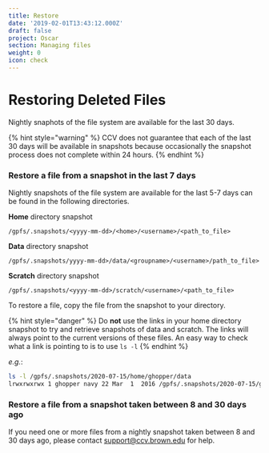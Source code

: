 ```yaml
---
title: Restore
date: '2019-02-01T13:43:12.000Z'
draft: false
project: Oscar
section: Managing files
weight: 0
icon: check
---
```


# Restoring Deleted Files

Nightly snaphots of the file system are available for the last 30 days.

{% hint style="warning" %}
CCV does not guarantee that each of the last 30 days will be available in snapshots because occasionally the snapshot process does not complete within 24 hours.
{% endhint %}

### Restore a file from a snapshot in the last 7 days

Nightly snapshots of the file system are available for the last 5-7 days can be found in the following directories.

**Home** directory snapshot

```
/gpfs/.snapshots/<yyyy-mm-dd>/<home>/<username>/<path_to_file>
```

**Data** directory snapshot

```
/gpfs/.snapshots/yyyy-mm-dd>/data/<groupname>/<username>/path_to_file>
```

**Scratch** directory snapshot

```
/gpfs/.snapshots/<yyyy-mm-dd>/scratch/<username>/<path_to_file>
```

To restore a file, copy the file from the snapshot to your directory.

{% hint style="danger" %}
Do **not** use the links in your home directory snapshot to try and retrieve snapshots of data and scratch. The links will always point to the current versions of these files. An easy way to check what a link is pointing to is to use `ls -l`
{% endhint %}

_e.g._:

```bash
ls -l /gpfs/.snapshots/2020-07-15/home/ghopper/data
lrwxrwxrwx 1 ghopper navy 22 Mar  1  2016 /gpfs/.snapshots/2020-07-15/ghopper/scratch -> /gpfs/data/navy
```

### Restore a file from a snapshot taken between 8 and 30 days ago

If you need one or more files from a nightly snapshot taken between 8 and 30 days ago, please contact support@ccv.brown.edu for help.
